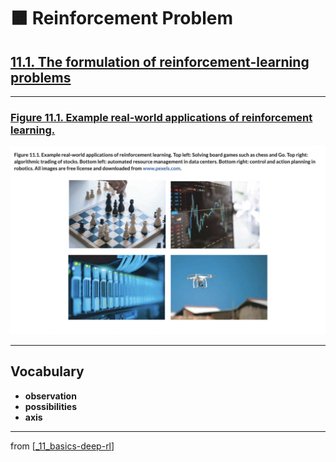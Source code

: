 # 🟧 Reinforcement Problem

## [**11.1.** The formulation of reinforcement-learning problems](https://livebook.manning.com/book/deep-learning-with-javascript/chapter-11/10)

---

### [**Figure 11.1.** Example real-world applications of reinforcement learning.](https://livebook.manning.com/book/deep-learning-with-javascript/chapter-11/ch11fig01)

<img src="../../../assets/figures/Figure_11-1.png">

---

## **Vocabulary**

- <b>observation</b>
- <b>possibilities</b>
- <b>axis</b>

<link rel="stylesheet" type="text/css" media="all" href="../../../assets/css/custom.css" />

---

from [[_11_basics-deep-rl]]

[//begin]: # "Autogenerated link references for markdown compatibility"
[_11_basics-deep-rl]: ../_11_basics-deep-rl.md "🟧 Basics Reinforcement Learning"
[//end]: # "Autogenerated link references"
